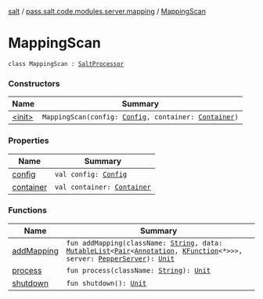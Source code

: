 [salt](../../index.md) / [pass.salt.code.modules.server.mapping](../index.md) / [MappingScan](./index.md)

# MappingScan

`class MappingScan : `[`SaltProcessor`](../../pass.salt.code.modules/-salt-processor/index.md)

### Constructors

| Name | Summary |
|---|---|
| [&lt;init&gt;](-init-.md) | `MappingScan(config: `[`Config`](../../pass.salt.code.loader.config/-config/index.md)`, container: `[`Container`](../../pass.salt.code.container/-container/index.md)`)` |

### Properties

| Name | Summary |
|---|---|
| [config](config.md) | `val config: `[`Config`](../../pass.salt.code.loader.config/-config/index.md) |
| [container](container.md) | `val container: `[`Container`](../../pass.salt.code.container/-container/index.md) |

### Functions

| Name | Summary |
|---|---|
| [addMapping](add-mapping.md) | `fun addMapping(className: `[`String`](https://kotlinlang.org/api/latest/jvm/stdlib/kotlin/-string/index.html)`, data: `[`MutableList`](https://kotlinlang.org/api/latest/jvm/stdlib/kotlin.collections/-mutable-list/index.html)`<`[`Pair`](https://kotlinlang.org/api/latest/jvm/stdlib/kotlin/-pair/index.html)`<`[`Annotation`](https://kotlinlang.org/api/latest/jvm/stdlib/kotlin/-annotation/index.html)`, `[`KFunction`](https://kotlinlang.org/api/latest/jvm/stdlib/kotlin.reflect/-k-function/index.html)`<*>>>, server: `[`PepperServer`](../../pass.salt.code.modules.server/-pepper-server/index.md)`): `[`Unit`](https://kotlinlang.org/api/latest/jvm/stdlib/kotlin/-unit/index.html) |
| [process](process.md) | `fun process(className: `[`String`](https://kotlinlang.org/api/latest/jvm/stdlib/kotlin/-string/index.html)`): `[`Unit`](https://kotlinlang.org/api/latest/jvm/stdlib/kotlin/-unit/index.html) |
| [shutdown](shutdown.md) | `fun shutdown(): `[`Unit`](https://kotlinlang.org/api/latest/jvm/stdlib/kotlin/-unit/index.html) |
